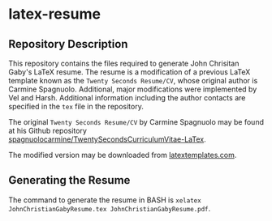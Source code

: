# latex-resume

## Repository Description

This repository contains the files required to generate John Chrisitan Gaby's LaTeX resume. The resume is a modification of a previous LaTeX template known as the `Twenty Seconds Resume/CV`, whose original author is Carmine Spagnuolo. Additional, major modifications were implemented by Vel and Harsh. Additional information including the author contacts are specified in the `tex` file in the repository.

The original `Twenty Seconds Resume/CV` by Carmine Spagnuolo may be found at his Github repository [spagnuolocarmine/TwentySecondsCurriculumVitae-LaTex](https://github.com/spagnuolocarmine/TwentySecondsCurriculumVitae-LaTex).

The modified version may be downloaded from [latextemplates.com](https://www.latextemplates.com/template/twenty-seconds-resumecv).

## Generating the Resume

The command to generate the resume in BASH is `xelatex JohnChristianGabyResume.tex JohnChristianGabyResume.pdf`.
